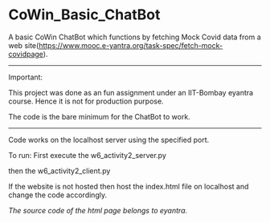 # CoWin_Basic_ChatBot
A basic CoWin ChatBot which functions by fetching Mock Covid data from a web site(https://www.mooc.e-yantra.org/task-spec/fetch-mock-covidpage).

------------------------------------------------------------------------------
Important:

This project was done as an fun assignment under an IIT-Bombay eyantra course.
Hence it is not for production purpose.

The code is the bare minimum for the ChatBot to work.

------------------------------------------------------------------------------

Code works on the localhost server using the specified port. 

To run:
First execute the w6_activity2_server.py

then the w6_activity2_client.py


If the website is not hosted then host the index.html file on localhost and change the code accordingly.

*The source code of the html page belongs to eyantra.*